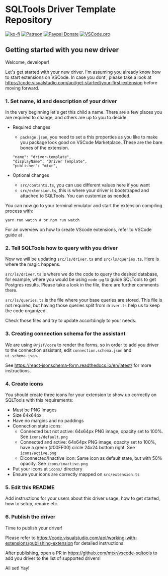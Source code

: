 # SQLTools Driver Template Repository

[![ko-fi](https://ko-fi.com/img/githubbutton_sm.svg)](https://ko-fi.com/Y8Y487W9)
[![Patreon](https://img.shields.io/badge/patreon-support-blue.svg?style=for-the-badge)](https://www.patreon.com/mteixeira)
[![Paypal Donate](https://img.shields.io/badge/paypal-donate-blue.svg?style=for-the-badge)](https://www.paypal.com/cgi-bin/webscr?cmd=_s-xclick&hosted_button_id=RSMB6DGK238V8)
[![VSCode.pro](https://img.shields.io/badge/Supported%20by-VSCode%20Power%20User%20Course%20%E2%86%92-gray.svg?colorA=655BE1&colorB=4F44D6&style=for-the-badge)](https://a.paddle.com/v2/click/16413/111711?link=1227)

## Getting started with you new driver

Welcome, developer!

Let's get started with your new driver. I'm assuming you already know how to start extensions on VSCode.
In case you dont', please take a look at https://code.visualstudio.com/api/get-started/your-first-extension before moving forward.

### 1. Set name, id and description of your driver

In the very beginning let's get this child a name. There are a few places you are required to change, and others are up to you to decide.

- Required changes

  - `package.json`, you need to set a this properties as you like to make you package look good on VSCode Marketplace.
    These are the bare bones of the extension.

  ```
  "name": "driver-template",
  "displayName": "Driver Template",
  "publisher": "mtxr",
  ```

- Optional changes
  - `src/contants.ts`, you can use different values here if you want
  - `src/extension.ts`, this is where your driver is bootstraped and attached to SQLTools. You can customize as needed.

You can now go to your terminal emulator and start the extension compiling process with:

```
yarn run watch # or npm run watch
```

For an overview on how to create VScode extensions, refer to VSCode guide at [](https://code.visualstudio.com/api/get-started/your-first-extension).

### 2. Tell SQLTools how to query with you driver

Now we will be updating `src/ls/driver.ts` and `src/ls/queries.ts`. Here is where the magic happens.

`src/ls/driver.ts` is where we do the code to query the desired database, for example, where you would be using `node-pg` to
guide SQLTools to get Postgres results. Please take a look in the file, there are further comments there.

`src/ls/queries.ts` is the file where your base queries are stored. This file is not required, but having those queries split from `driver.ts`
help us to keep the code organized.

Check those files and try to update accortdingly to your needs.

### 3. Creating connection schema for the assistant

We are using `@rjsf/core` to render the forms, so in order to add you driver to the connection assistant,
edit `connection.schema.json` and `ui.schema.json`.

See https://react-jsonschema-form.readthedocs.io/en/latest/ for more instructions.

### 4. Create icons

You should create three icons for your extension to show up correctly on SQLTools with this requirements:

- Must be PNG Images
- Size 64x64px
- Have no margins and no paddings
- Connection state icons:
  - Connected but not active: 64x64px PNG image, opacity set to 100%. See `icons/default.png`
  - Connected and active: 64x64px PNG image, opacity set to 100%, have a green (#00FF00) circle 24x24 bottom right. See `icons/active.png`
  - Diconnected/Inactive icon: Same icon as default state, but with 50% opacity. See `icons/inactive.png`
- Put your icons at `icons/` directory
- Ensure your icons are correctly mapped on `src/extension.ts`

### 5. Edit this README

Add instructions for your users about this driver usage, how to get started, how to setup, require etc.

### 6. Publish the driver

Time to publish your driver!

Please refer to https://code.visualstudio.com/api/working-with-extensions/publishing-extension for detailed instructions.

After publishing, open a PR in https://github.com/mtxr/vscode-sqltools to add you driver to the list of supported drivers!

All set! Yay!

